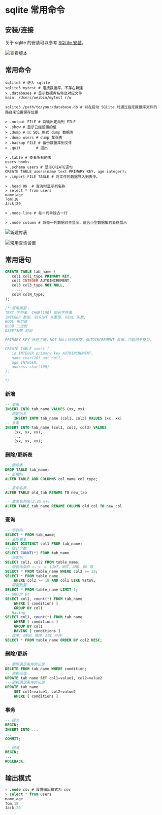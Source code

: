 # sqlite 常用命令


<!-- author： xiaobinqt -->
<!-- email： xiaobinqt@163.com -->
<!-- https://xiaobinqt.github.io -->
<!-- https://www.xiaobinqt.cn -->

## 安装/连接

关于 sqlite 的安装可以参考 [SQLite 安装](https://www.runoob.com/sqlite/sqlite-installation.html)。

![查看版本](https://cdn.xiaobinqt.cn/xiaobinqt.io/20240818/c3e3f409af4c48e48456d29a3cb9044a.png '查看版本')

## 常用命令

```shell
sqlite3 # 进入 sqlite
sqlite3 mytest # 连接数据库，不存在新建
> .databases # 显示数据库名称及对应文件
main: /Users/weibin/mytest r/w

sqlite3 /path/to/your/database.db # 以在启动 SQLite 时通过指定数据库文件的路径来设置保存位置

> .output FILE # 将输出定向到 FILE
> .show # 显示已经设置的值
> .dump # 以 SQL 格式 dump 数据库
> .dump users # dump 某张表
> .backup FILE # 备份数据库到文件
> .quit       # 退出

> .table # 查看所有的表
users books
> .schema users # 显示CREATE语句
CREATE TABLE users(name text PRIMARY KEY, age integer);
> .import FILE TABLE # 将文件的数据导入到表中。

> .head ON  # 查询时显示列名称
> select * from users
name|age
Tom|18
Jack|20

> .mode line # 每一列单独占一行

> .mode column # 将每一列数据对齐显示，适合小型数据集的表格展示
```

![新建库表](https://cdn.xiaobinqt.cn/xiaobinqt.io/20240818/578cf73c14634ba6bd0c05b2d8dd99cf.png '新建库表')

![常用查询设置](https://cdn.xiaobinqt.cn/xiaobinqt.io/20240818/cf4a02a5f5244ddbac3e1b02f61df018.png '常用查询设置')


## 常用语句

```sql
CREATE TABLE tab_name (
   col1 col1_type PRIMARY KEY,
   col2 INTEGER AUTOINCREMENT,
   col3 col3_type NOT NULL,
   .....
   colN colN_type,
);

/* 常用类型：
TEXT 字符串, CHAR(100) 固长字符串
INTEGER 整型, BIGINT 长整型, REAL 实数,
BOOL 布尔值
BLOB 二进制
DATETIME 时间

PRIMARY KEY 标记主键，NOT NULL标记非空。AUTOINCREMENT 自增，只能用于整型。

CREATE TABLE users (
   id INTEGER primary key AUTOINCREMENT,
   name char(20) not null,
   age INTEGER,
   address char(100)
);

*/

```

### 新增

```sql
-- 单条
INSERT INTO tab_name VALUES (xx, xx)
-- 指定列名
    INSERT INTO tab_name (col1, col3) VALUES (xx, xx)
-- 多条
INSERT INTO tab_name (col1, col2, col3) VALUES
    (xx, xx, xx),
    ...
    (xx, xx, xx);
```

### 删除/更新表

```sql
-- 删除表
DROP TABLE tab_name;
-- 新增列
ALTER TABLE ADD COLUMNS col_name col_type;

-- 重命名表
ALTER TABLE old_tab RENAME TO new_tab

-- 重命名列名(3.25.0+)
ALTER TABLE tab_name RENAME COLUMN old_col TO new_col

```

### 查询

```sql
-- 所有列
SELECT * FROM tab_name;
-- 去除重复
SELECT DISTINCT col1 FROM tab_name;
-- 统计个数
SELECT COUNT(*) FROM tab_name
-- 指定列
SELECT col1, col2 FROM table_name;
-- 带查询条件 >、<、=、LIKE、NOT、AND、OR 等
SELECT * FROM table_name WHERE col2 >= 18;
SELECT * FROM table_name
    WHERE col2 >= 18 AND col1 LIKE %stu%;
-- 限制数量
SELECT * FROM table_name LIMIT 1;
-- GROUP BY
SELECT col1, count(*) FROM tab_name
    WHERE [ conditions ]
    GROUP BY col1
-- Having
SELECT col1, count(*) FROM tab_name
    WHERE [ conditions ]
    GROUP BY col1
    HAVING [ conditions ]
-- 排序, DESC 降序，ASC 升序
SELECT * FROM table_name ORDER BY col2 DESC;
```

### 删除/更新

```sql
-- 删除满足条件的记录
DELETE FROM tab_name WHERE condition;
-- 更新记录
UPDATE tab_name SET col1=value1, col2=value2
-- 更新满足条件的记录
UPDATE tab_name
    SET col1=value1, col2=value2
    WHERE [ conditions ]

```

### 事务

```sql
-- 提交
BEGIN;
INSERT INTO ...
...
COMMIT;

-- 回滚
BEGIN;
...
ROLLBACK;
```

## 输出模式

```sql
> .mode csv # 设置输出模式为 csv
> select * from users
name,age
Tom,18
Jack,20
```

